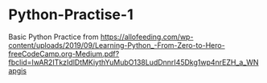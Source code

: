 # Python-Practise-1
Basic Python Practice from https://allofeeding.com/wp-content/uploads/2019/09/Learning-Python_-From-Zero-to-Hero-freeCodeCamp.org-Medium.pdf?fbclid=IwAR2ITkzIdlDtMKiythYuMubO138LudDnnrI45Dkg1wp4nrEZH_a_WNapgis
